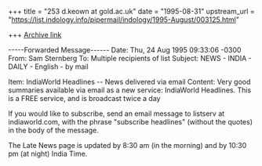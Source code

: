 +++
title = "253 d.keown at gold.ac.uk"
date = "1995-08-31"
upstream_url = "https://list.indology.info/pipermail/indology/1995-August/003125.html"

+++
[Archive link](https://list.indology.info/pipermail/indology/1995-August/003125.html)

-----Forwarded Message------
Date: Thu, 24 Aug 1995 09:33:06 -0300
From: Sam Sternberg <SAMSAM at VM1.YorkU.CA>
To: Multiple recipients of list <inet-news at nstn.ca>
Subject: NEWS - INDIA - DAILY - English - by mail

Item:       IndiaWorld Headlines -- News delivered via email
Content:     Very good summaries available via email as a new
   service: IndiaWorld Headlines. This is a FREE service, and is
   broadcast twice a day

   If you would like to subscribe, send an email message to
   listserv at indiaworld.com, with the phrase "subscribe headlines"
   (without the quotes) in the body of the message.


   The Late News page is updated by 8:30 am (in the morning) and by
   10:30 pm (at night) India Time.







